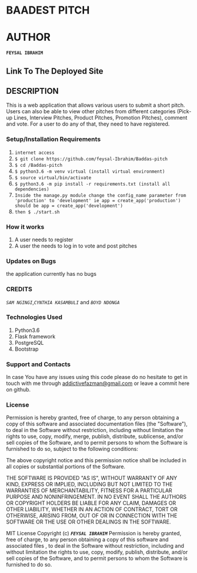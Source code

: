 # BAADEST PITCH
# AUTHOR
**`FEYSAL IBRAHIM`**

##  Link To The Deployed Site


## DESCRIPTION

This is a web application that allows various users to submit a short pitch. Users can also be able to view other pitches from different categories (Pick-up Lines, Interview Pitches, Product Pitches, Promotion Pitches), comment and vote. For a user to do any of that, they need to have registered.


### Setup/Installation Requirements
1. `internet access`
2. `$ git clone https://github.com/feysal-Ibrahim/Baddas-pitch`
3.  `$ cd /Baddas-pitch`
4.  `$ python3.6 -m venv virtual (install virtual environment)`
5. `$ source virtual/bin/activate`
6. `$ python3.6 -m pip install -r requirements.txt (install all dependencies)`
7.  `Inside the manage.py module change the config_name parameter from 'production' to 'development' ie app = create_app('production') should be app = create_app('development')`
8. `then $ ./start.sh`



### How it works
1. A user needs to register
2. A user the needs to log in to vote and post pitches




### Updates on Bugs
the application currently has no bugs

### CREDITS

_`SAM NGINGI`_,_`CYNTHIA KASAMBULI`_ and _`BOYD NDONGA`_



### Technologies Used
1. Python3.6
2. Flask framework
3. PostgreSQL
4. Bootstrap



### Support and Contacts
In case You have any issues using this code please do no hesitate to get in touch with me through addictivefazman@gmail.com or leave a commit here on github.



### License
Permission is hereby granted, free of charge, to any person obtaining a copy of this software and associated documentation files (the "Software"), to deal in the Software without restriction, including without limitation the rights to use, copy, modify, merge, publish, distribute, sublicense, and/or sell copies of the Software, and to permit persons to whom the Software is furnished to do so, subject to the following conditions:

The above copyright notice and this permission notice shall be included in all copies or substantial portions of the Software.

THE SOFTWARE IS PROVIDED "AS IS", WITHOUT WARRANTY OF ANY KIND, EXPRESS OR IMPLIED, INCLUDING BUT NOT LIMITED TO THE WARRANTIES OF MERCHANTABILITY, FITNESS FOR A PARTICULAR PURPOSE AND NONINFRINGEMENT. IN NO EVENT SHALL THE AUTHORS OR COPYRIGHT HOLDERS BE LIABLE FOR ANY CLAIM, DAMAGES OR OTHER LIABILITY, WHETHER IN AN ACTION OF CONTRACT, TORT OR OTHERWISE, ARISING FROM, OUT OF OR IN CONNECTION WITH THE SOFTWARE OR THE USE OR OTHER DEALINGS IN THE SOFTWARE.

MIT License Copyright (c) **_`FEYSAL IBRAHIM`_** Permission is hereby granted, free of charge, to any person obtaining a copy of this software and associated files , to deal in the Software without restriction, including and without limitation the rights to use, copy, modify, publish, distribute, and/or sell copies of the Software, and to permit persons to whom the Software is furnished to do so.